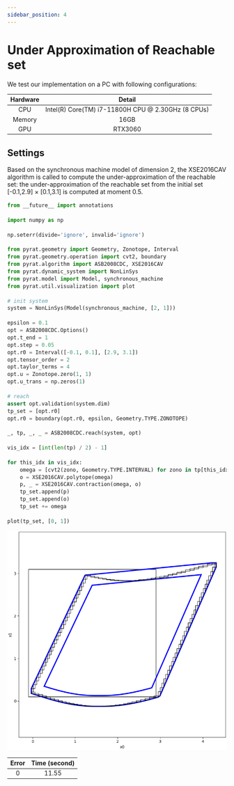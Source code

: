 ```yaml
---
sidebar_position: 4
---
```


# Under Approximation of Reachable set

We test our implementation on a PC with following configurations:

| Hardware |                        Detail                        | 
|:--------:|:----------------------------------------------------:|
|   CPU    |  Intel(R) Core(TM) i7-11800H CPU @ 2.30GHz (8 CPUs)  |
|  Memory  |                         16GB                         |
|   GPU    |                       RTX3060                        |

## Settings

Based on the synchronous machine model of dimension 2, the XSE2016CAV algorithm is called to compute the
under-approximation of the reachable set: the under-approximation of the reachable set from the initial set [-0.1,2.9]
× [0.1,3.1] is computed at moment 0.5.

```python
from __future__ import annotations

import numpy as np

np.seterr(divide='ignore', invalid='ignore')

from pyrat.geometry import Geometry, Zonotope, Interval
from pyrat.geometry.operation import cvt2, boundary
from pyrat.algorithm import ASB2008CDC, XSE2016CAV
from pyrat.dynamic_system import NonLinSys
from pyrat.model import Model, synchronous_machine
from pyrat.util.visualization import plot

# init system
system = NonLinSys(Model(synchronous_machine, [2, 1]))

epsilon = 0.1
opt = ASB2008CDC.Options()
opt.t_end = 1
opt.step = 0.05
opt.r0 = Interval([-0.1, 0.1], [2.9, 3.1])
opt.tensor_order = 2
opt.taylor_terms = 4
opt.u = Zonotope.zero(1, 1)
opt.u_trans = np.zeros(1)

# reach
assert opt.validation(system.dim)
tp_set = [opt.r0]
opt.r0 = boundary(opt.r0, epsilon, Geometry.TYPE.ZONOTOPE)

_, tp, _, _ = ASB2008CDC.reach(system, opt)

vis_idx = [int(len(tp) / 2) - 1]

for this_idx in vis_idx:
    omega = [cvt2(zono, Geometry.TYPE.INTERVAL) for zono in tp[this_idx]]
    o = XSE2016CAV.polytope(omega)
    p, _ = XSE2016CAV.contraction(omega, o)
    tp_set.append(p)
    tp_set.append(o)
    tp_set += omega

plot(tp_set, [0, 1])
```

![](imgs/under.png)

| Error | Time (second) | 
|:-----:|:-------------:|
|   0   |     11.55     |